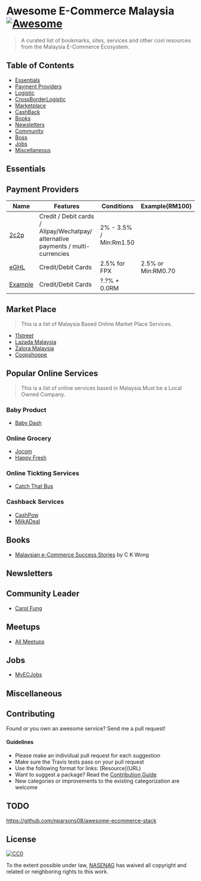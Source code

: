 # Awesome E-Commerce Malaysia [![Awesome](https://cdn.rawgit.com/sindresorhus/awesome/d7305f38d29fed78fa85652e3a63e154dd8e8829/media/badge.svg)](https://github.com/sindresorhus/awesome) 

> A curated list of bookmarks, sites, services and other cool resources from the Malaysia E-Commerce Ecosystem.

## Table of Contents

- [Essentials](#essentials)
- [Payment Providers](#payment-providers)
- [Logistic](#logistic)
- [CrossBorderLogistic](#xlogistic)
- [Marketplace](#marketplace)
- [CashBack](#cashback)
- [Books](#books)
- [Newsletters](#newsletters)
- [Community](#community)
- [Boss](#boss)
- [Jobs](#jobs)
- [Miscellaneous](#miscellaneous)

## Essentials

## Payment Providers

Name | Features | Conditions| Example(RM100)
-----|----------|-----------|-----------
[2c2p](www.2c2p.com)|Credit / Debit cards / Alipay/Wechatpay/ alternative payments / multi-currencies | 2% - 3.5% / Min:Rm1.50
[eGHL](http://e-ghl.com)| Credit/Debit Cards | 2.5% for FPX | 2.5% or Min:RM0.70
[Example](http://www.example.com/)| Credit/Debit Cards | ?.?% + 0.0RM

## Market Place
> This is a list of Malaysia Based Online Market Place Services.

* [11street](http://www.11street.my/)
* [Lazada Malaysia](http://www.lazada.com.my/)
* [Zalora Malaysia](https://www.zalora.com.my/)
* [Coopshoppe](https://www.coopshoppe.coop/)

## Popular Online Services

> This is a list of online services based in Malaysia.Must be a Local Owned Company.

### Baby Product
* [Baby Dash](https://www.babydash.com.my/)

### Online Grocery 
* [Jocom](https://www.jocom.my/)
* [Happy Fresh](https://www.happyfresh.my/)

### Online Tickting Services
* [Catch That Bus](http://www.catchthatbus.com/)

### Cashback Services
* [CashPow](http://www.cardpow.com/)
* [MilkADeal](https://www.milkadeal.com/)


## Books

* [Malaysian e-Commerce Success Stories](http://www.mphonline.com/books/nsearchdetails.aspx?&pcode=9789674152505) by C K Wong

## Newsletters

## Community Leader 
* [Carol Fung](http://www.carolfung.com)


## Meetups
* [All Meetups](#)

## Jobs
* [MyECJobs](https://myecjobs.com/)

## Miscellaneous

## Contributing

Found or you own an awesome service? Send me a pull request!

#### Guidelines

* Please make an individual pull request for each suggestion
* Make sure the Travis tests pass on your pull request
* Use the following format for links: \[Resource\]\(URL\)
* Want to suggest a package? Read the [Contribution Guide](https://github.com/nasenag/)
* New categories or improvements to the existing categorization are welcome


## TODO
https://github.com/nparsons08/awesome-ecommerce-stack



## License

[![CC0](http://mirrors.creativecommons.org/presskit/buttons/88x31/svg/cc-zero.svg)](https://creativecommons.org/publicdomain/zero/1.0/)

To the extent possible under law, [NASENAG](http://nasenag.com) has waived all copyright and related or neighboring rights to this work.
